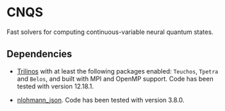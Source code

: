 # CNQS

Fast solvers for computing continuous-variable neural quantum states.

## Dependencies

-   [Trilinos](https://github.com/Trilinos/Trilinos) with at least the following
    packages enabled: `Teuchos`, `Tpetra` and `Belos`, and built with MPI and
    OpenMP support. Code has been tested with version 12.18.1.

-   [nlohmann_json](https://github.com/nlohmann/json). Code has been tested with
    version 3.8.0.
